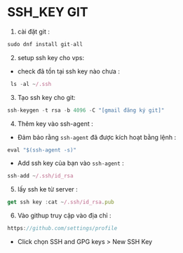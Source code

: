 # SSH_KEY GIT
1. cài đặt git : 
```javascript   
sudo dnf install git-all
```
2. setup ssh key cho vps:
- check đã tồn tại ssh key nào chưa :
```javascript   
 ls -al ~/.ssh
```
3. Tạo ssh key cho git:
```javascript   
ssh-keygen -t rsa -b 4096 -C "[gmail đăng ký git]"
```
4. Thêm key vào ssh-agent :
-  Đảm bảo rằng `ssh-agent` đã được kích hoạt bằng lệnh :

```javascript 
eval "$(ssh-agent -s)"
```
 - Add ssh key của bạn vào `ssh-agent` :
 ```javascript
 ssh-add ~/.ssh/id_rsa
 ```
 5. lấy ssh ke từ server :
 ```javascript
 get ssh key :cat ~/.ssh/id_rsa.pub
 ```
 6. Vào githup truy cập vào địa chỉ :
 ```javascript
 https://github.com/settings/profile
 ```
 -  Click chọn SSH and GPG keys > New SSH Key
